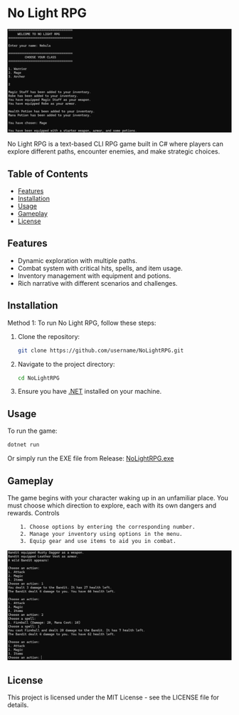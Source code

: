 # No Light RPG

![No Light RPG Banner](https://github.com/NotNebu/No-Light/blob/master/No%20Light%20RPG/assets/NoLightDemo1.png?raw=true)

No Light RPG is a text-based CLI RPG game built in C# where players can explore different paths, encounter enemies, and make strategic choices.

## Table of Contents

- [Features](#features)
- [Installation](#installation)
- [Usage](#usage)
- [Gameplay](#gameplay)
- [License](#license)

## Features

- Dynamic exploration with multiple paths.
- Combat system with critical hits, spells, and item usage.
- Inventory management with equipment and potions.
- Rich narrative with different scenarios and challenges.

## Installation

Method 1:
To run No Light RPG, follow these steps:

1. Clone the repository:
    ```bash
    git clone https://github.com/username/NoLightRPG.git
    ```
2. Navigate to the project directory:
    ```bash
    cd NoLightRPG
    ```
3. Ensure you have [.NET](https://dotnet.microsoft.com/download) installed on your machine.

## Usage

To run the game:

```bash
dotnet run
```
Or simply run the EXE file from Release:
[NoLightRPG.exe](https://github.com/NotNebu/No-Light/releases/download/Demo/No.Light.RPG.exe)

## Gameplay

The game begins with your character waking up in an unfamiliar place. You must choose which direction to explore, each with its own dangers and rewards.
Controls
```
    1. Choose options by entering the corresponding number.
    2. Manage your inventory using options in the menu.
    3. Equip gear and use items to aid you in combat.
```

![No Light RPG Banner](https://github.com/NotNebu/No-Light/blob/master/No%20Light%20RPG/assets/NoLightDemo4.png?raw=true)

## License

This project is licensed under the MIT License - see the LICENSE file for details.

